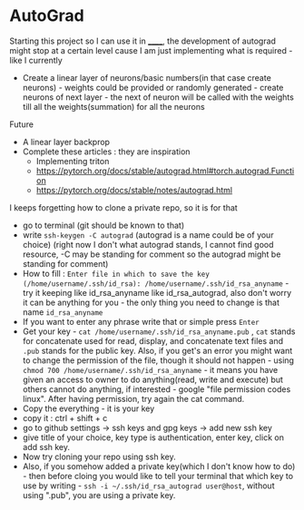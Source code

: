 # AutoGrad  
Starting this project so I can use it in [____](https://github.com/MohitKumar020291/Classifying-Names-with-a-Character-Level-RNN), the development of autograd might stop at a certain level cause I am just implementing what is required - like I currently  
- Create a linear layer of neurons/basic numbers(in that case create neurons) - weights could be provided or randomly generated - create neurons of next layer - the next of neuron will be called with the weights till all the weights(summation) for all the neurons


Future
- A linear layer backprop
- Complete these articles : they are inspiration
  - Implementing triton
  - https://pytorch.org/docs/stable/autograd.html#torch.autograd.Function
  - https://pytorch.org/docs/stable/notes/autograd.html
   
   

    
I keeps forgetting how to clone a private repo, so it is for that
- go to terminal (git should be known to that)    
- write `ssh-keygen -C autograd` (autograd is a name could be of your choice) (right now I don't what autograd stands, I cannot find good resource, -C may be standing for comment so the autograd might be standing for comment)   
- How to fill : `Enter file in which to save the key (/home/username/.ssh/id_rsa): /home/username/.ssh/id_rsa_anyname` - try it keeping like id_rsa_anyname like id_rsa_autograd, also don't worry it can be anything for you - the only thing you need to change is that name `id_rsa_anyname`   
- If you want to enter any phrase write that or simple press `Enter`
- Get your key - `cat /home/username/.ssh/id_rsa_anyname.pub` , `cat` stands for concatenate used for read, display, and concatenate text files and `.pub` stands for the public key. Also, if you get's an error you might want to change the permission of the file, though it should not happen - using `chmod 700 /home/username/.ssh/id_rsa_anyname` - it means you have given an access to owner to do anything(read, write and execute) but others cannot do anything, if interested - google "file permission codes linux". After having permission, try again the cat command.    
- Copy the everything - it is your key     
- copy it : ctrl + shift + c    
- go to github settings -> ssh keys and gpg keys -> add new ssh key
- give title of your choice, key type is authentication, enter key, click on add ssh key.
- Now try cloning your repo using ssh key.       
- Also, if you somehow added a private key(which I don't know how to do) - then before cloing you would like to tell your terminal that which key to use by writing - `ssh -i ~/.ssh/id_rsa_autograd user@host`, without using ".pub", you are using a private key.     
